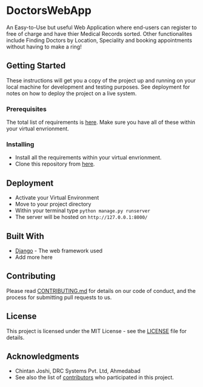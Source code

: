 # DoctorsWebApp

An Easy-to-Use but useful Web Application where end-users can register to free of charge and have thier Medical Records sorted. Other functionalites include Finding Doctors by Location, Speciality and booking appointments without having to make a ring!

## Getting Started

These instructions will get you a copy of the project up and running on your local machine for development and testing purposes. See deployment for notes on how to deploy the project on a live system.

### Prerequisites

The total list of requirements is [here](https://github.com/MedicalAppInfibeam/DoctorsWebApp/blob/master/requirements.txt). Make sure you have all of these within your virtual envrionment.

### Installing

* Install all the requirements within your virtual envrionment.
* Clone this repository from [here](https://github.com/MedicalAppInfibeam/DoctorsWebApp.git).

## Deployment

* Activate your Virtual Environment
* Move to your project directory
* Within your terminal type `python manage.py runserver`
* The server will be hosted on `http://127.0.0.1:8000/`

## Built With

* [Django](https://docs.djangoproject.com/en/1.11/) - The web framework used
* Add more here

## Contributing

Please read [CONTRIBUTING.md](https://github.com/MedicalAppInfibeam/DoctorsWebApp/blob/master/CONTRIBUTING.md) for details on our code of conduct, and the process for submitting pull requests to us.

## License

This project is licensed under the MIT License - see the [LICENSE](https://github.com/MedicalAppInfibeam/DoctorsWebApp/blob/master/LICENSE) file for details.

## Acknowledgments

* Chintan Joshi, DRC Systems Pvt. Ltd, Ahmedabad
* See also the list of [contributors](https://github.com/MedicalAppInfibeam/DoctorsWebApp/graphs/contributors) who participated in this project.
    
     
